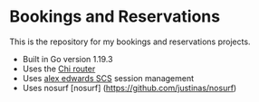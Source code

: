 # Bookings and Reservations
This is the repository for my bookings and reservations projects. 

- Built in Go version 1.19.3
- Uses the [Chi router](https://github.com/go-chi/chi)
- Uses [alex edwards SCS](https://github.com/alexedwards/scs) session management 
- Uses nosurf [nosurf] (https://github.com/justinas/nosurf)